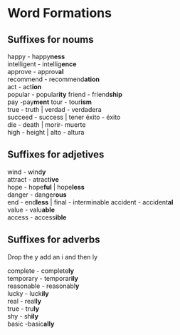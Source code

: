 # Word Formations

## Suffixes for noums

happy - happy**ness**  
intelligent - intellig**ence**  
approve - approv**al**  
recommend - recommend**ation**  
act - act**ion**  
popular - popular**ity**
friend - friend**ship**  
pay -pay**ment**
tour - tour**ism**  
true - truth | verdad - verdadera  
succeed - success | tener éxito - éxito  
die - death | morir- muerte  
high - height | alto - altura  

## Suffixes for adjetives

wind - wind**y**  
attract - atract**ive**  
hope - hope**ful** | hope**less**  
danger - danger**ous**  
end - end**less** | final - interminable 
accident - accident**al**  
value - valu**able**  
access - access**ible**

## Suffixes for adverbs

Drop the y
add an i
and then ly

complete - complete**ly**  
temporary - temporar**ily**  
reasonable - reasonabl**y**  
lucky - luck**ily**   
real - real**ly**  
true - tru**ly**  
shy - sh**ily**  
basic -basic**ally** 